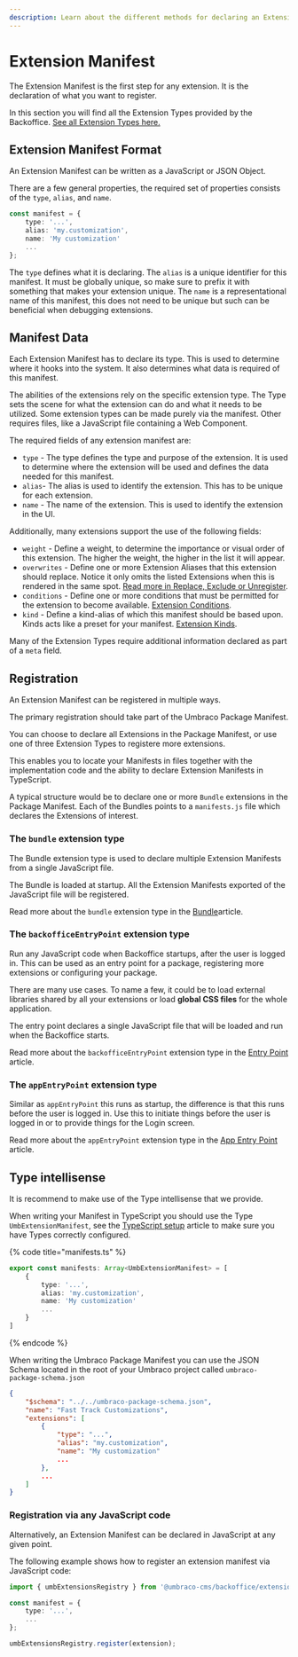 ```yaml
---
description: Learn about the different methods for declaring an Extension Manifest.
---
```


# Extension Manifest

The Extension Manifest is the first step for any extension. It is the declaration of what you want to register.

In this section you will find all the Extension Types provided by the Backoffice. [See all Extension Types here.](../extension-types/README.md)

## Extension Manifest Format

An Extension Manifest can be written as a JavaScript or JSON Object.

There are a few general properties, the required set of properties consists of the `type`, `alias`, and `name`.

```typescript
const manifest = {
    type: '...',
    alias: 'my.customization',
    name: 'My customization'
    ...
};
```

The `type` defines what it is declaring. The `alias` is a unique identifier for this manifest. It must be globally unique, so make sure to prefix it with something that makes your extension unique. The `name` is a representational name of this manifest, this does not need to be unique but such can be beneficial when debugging extensions.

## Manifest Data

Each Extension Manifest has to declare its type. This is used to determine where it hooks into the system. It also determines what data is required of this manifest.

The abilities of the extensions rely on the specific extension type. The Type sets the scene for what the extension can do and what it needs to be utilized. Some extension types can be made purely via the manifest. Other requires files, like a JavaScript file containing a Web Component.

The required fields of any extension manifest are:

* `type` - The type defines the type and purpose of the extension. It is used to determine where the extension will be used and defines the data needed for this manifest.
* `alias`- The alias is used to identify the extension. This has to be unique for each extension.
* `name` - The name of the extension. This is used to identify the extension in the UI.

Additionally, many extensions support the use of the following fields:

* `weight` - Define a weight, to determine the importance or visual order of this extension. The higher the weight, the higher in the list it will appear.
* `overwrites` - Define one or more Extension Aliases that this extension should replace. Notice it only omits the listed Extensions when this is rendered in the same spot. [Read more in Replace, Exclude or Unregister](replace-exclude-or-unregister.md).
* `conditions` - Define one or more conditions that must be permitted for the extension to become available. [Extension Conditions](../extension-conditions.md).
* `kind` - Define a kind-alias of which this manifest should be based upon. Kinds acts like a preset for your manifest. [Extension Kinds](../extension-kind.md).

Many of the Extension Types require additional information declared as part of a `meta` field.

## Registration

An Extension Manifest can be registered in multiple ways.

The primary registration should take part of the Umbraco Package Manifest.

You can choose to declare all Extensions in the Package Manifest, or use one of three Extension Types to registere more extensions.

This enables you to locate your Manifests in files together with the implementation code and the ability to declare Extension Manifests in TypeScript.

A typical structure would be to declare one or more `Bundle` extensions in the Package Manifest. Each of the Bundles points to a `manifests.js` file which declares the Extensions of interest.

### The `bundle` extension type

The Bundle extension type is used to declare multiple Extension Manifests from a single JavaScript file.

The Bundle is loaded at startup. All the Extension Manifests exported of the JavaScript file will be registered.

Read more about the `bundle` extension type in the [Bundle](../extension-types/bundle.md)article.

### The `backofficeEntryPoint` extension type

Run any JavaScript code when Backoffice startups, after the user is logged in. This can be used as an entry point for a package, registering more extensions or configuring your package.

There are many use cases. To name a few, it could be to load external libraries shared by all your extensions or load **global CSS files** for the whole application.

The entry point declares a single JavaScript file that will be loaded and run when the Backoffice starts.

Read more about the `backofficeEntryPoint` extension type in the [Entry Point](extension-manifest.md#the-backofficeentrypoint-extension-type) article.

### The `appEntryPoint` extension type

Similar as `appEntryPoint` this runs as startup, the difference is that this runs before the user is logged in. Use this to initiate things before the user is logged in or to provide things for the Login screen.

Read more about the `appEntryPoint` extension type in the [App Entry Point](../extension-types/app-entry-point.md) article.

## Type intellisense

It is recommend to make use of the Type intellisense that we provide.

When writing your Manifest in TypeScript you should use the Type `UmbExtensionManifest`, see the [TypeScript setup](../../development-flow/typescript-setup.md) article to make sure you have Types correctly configured.

{% code title="manifests.ts" %}
```typescript
export const manifests: Array<UmbExtensionManifest> = [
    {
        type: '...',
        alias: 'my.customization',
        name: 'My customization'
        ...
    }
]
```
{% endcode %}

When writing the Umbraco Package Manifest you can use the JSON Schema located in the root of your Umbraco project called `umbraco-package-schema.json`

```json
{
    "$schema": "../../umbraco-package-schema.json",
    "name": "Fast Track Customizations",
    "extensions": [
        {
            "type": "...",
            "alias": "my.customization",
            "name": "My customization"
            ...
        },
        ...
    ]
}
```

### Registration via any JavaScript code

Alternatively, an Extension Manifest can be declared in JavaScript at any given point.

The following example shows how to register an extension manifest via JavaScript code:

```typescript
import { umbExtensionsRegistry } from '@umbraco-cms/backoffice/extension-registry';

const manifest = {
    type: '...',
    ...
};

umbExtensionsRegistry.register(extension);
```
